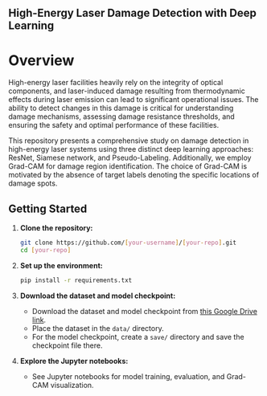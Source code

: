 ## High-Energy Laser Damage Detection with Deep Learning
# Overview
High-energy laser facilities heavily rely on the integrity of optical components, and laser-induced damage resulting from thermodynamic effects during laser emission can lead to significant operational issues. The ability to detect changes in this damage is critical for understanding damage mechanisms, assessing damage resistance thresholds, and ensuring the safety and optimal performance of these facilities.

This repository presents a comprehensive study on damage detection in high-energy laser systems using three distinct deep learning approaches: ResNet, Siamese network, and Pseudo-Labeling. Additionally, we employ Grad-CAM for damage region identification. The choice of Grad-CAM is motivated by the absence of target labels denoting the specific locations of damage spots.

## Getting Started

1. **Clone the repository:**

    ```bash
    git clone https://github.com/[your-username]/[your-repo].git
    cd [your-repo]
    ```

2. **Set up the environment:**

    ```bash
    pip install -r requirements.txt
    ```

3. **Download the dataset and model checkpoint:**

   - Download the dataset and model checkpoint from [this Google Drive link](https://drive.google.com/drive/folders/1WkTzeLfyJlFnJbqbBc2MsUywNV080NV2?usp=sharing).
   - Place the dataset in the `data/` directory.
   - For the model checkpoint, create a `save/` directory and save the checkpoint file there.

4. **Explore the Jupyter notebooks:**

   - See Jupyter notebooks for model training, evaluation, and Grad-CAM visualization.

